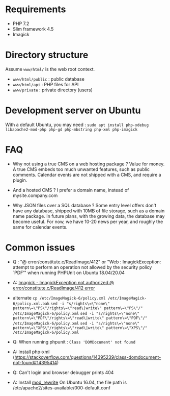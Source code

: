 # Requirements
- PHP 7.2
- Slim framework 4.5
- Imagick

# Directory structure
Assume `www/html/` is the web root context.

- `www/html/public` : public database
- `www/html/api` : PHP files for API
- `www/private` : private directory (users)

# Development server on Ubuntu
With a default Ubuntu, you may need : 
`sudo apt install php-xdebug libapache2-mod-php php-gd php-mbstring php-xml php-imagick`

# FAQ

- Why not using a true CMS on a web hosting package ?
Value for money. A true CMS embeds too much unwanted features, such as public comments. Calendar events are not shipped with a CMS, and require a plugin.

- And a hosted CMS ?
I prefer a domain name, instead of mysite.company.com

- Why JSON files over a SQL database ?
Some entry level offers don't have any database, shipped with 10MB of file storage, such as a domain name package.
In future plans, with the growing data, the database may become useful. For now, we have 10-20 news per year, and roughly the same for calendar events.

# Common issues

- Q : "@ error/constitute.c/ReadImage/412" or "Web : ImagickException: attempt to perform an operation not allowed by the security policy `PDF’" when running PHPUnit on Ubuntu 18.04/20.04
- A: [Imagick - ImagickException not authorized @ error/constitute.c/ReadImage/412 error](https://stackoverflow.com/questions/52817741/imagick-imagickexception-not-authorized-error-constitute-c-readimage-412-err)

- alternate 
`cp /etc/ImageMagick-6/policy.xml /etc/ImageMagick-6/policy.xml.bak`
`sed -i "s/rights\=\"none\" pattern\=\"PS\"/rights\=\"read\|write\" pattern\=\"PS\"/" /etc/ImageMagick-6/policy.xml`
`sed -i "s/rights\=\"none\" pattern\=\"PDF\"/rights\=\"read\|write\" pattern\=\"PDF\"/" /etc/ImageMagick-6/policy.xml`
`sed -i "s/rights\=\"none\" pattern\=\"XPS\"/rights\=\"read\|write\" pattern\=\"XPS\"/" /etc/ImageMagick-6/policy.xml`

- Q: When running phpunit : `Class 'DOMDocument' not found`
- A: Install php-xml (https://stackoverflow.com/questions/14395239/class-domdocument-not-found#14395414)

- Q: Can't login and browser debugger prints 404
- A: Install [mod_rewrite](https://stackoverflow.com/questions/17745310/how-to-enable-mod-rewrite-in-lamp-on-ubuntu#17745379)
On Ubuntu 16.04, the file path is /etc/apache2/sites-available/000-default.conf
